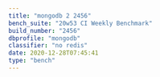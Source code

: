 ```yaml
---
title: "mongodb 2 2456"
bench_suite: "20w53 CI Weekly Benchmark"
build_number: "2456"
dbprofile: "mongodb"
classifier: "no redis"
date: 2020-12-28T07:45:41
type: "bench"
---
```

